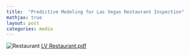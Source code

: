 ```yaml
---
title:  "Predictive Modeling for Las Vegas Restaurant Inspection"
mathjax: true
layout: post
categories: media
---
```


![Restaurant](https://github.com/tammysilva/tammyts.github.io/assets/86021390/a06366a2-3295-4dfa-b526-60f310172566)
[LV Restaurant.pdf](https://github.com/tammysilva/tammyts.github.io/files/12325632/LV.Restaurant.pdf)
